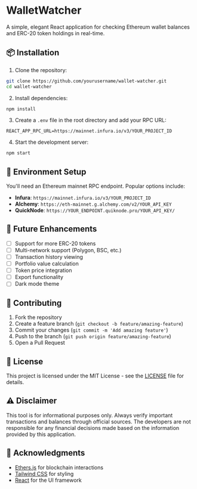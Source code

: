 # WalletWatcher

A simple, elegant React application for checking Ethereum wallet balances and ERC-20 token holdings in real-time.

## 📦 Installation

1. Clone the repository:

```bash
git clone https://github.com/yourusername/wallet-watcher.git
cd wallet-watcher
```

2. Install dependencies:

```bash
npm install
```

3. Create a `.env` file in the root directory and add your RPC URL:

```env
REACT_APP_RPC_URL=https://mainnet.infura.io/v3/YOUR_PROJECT_ID
```

4. Start the development server:

```bash
npm start
```

## 🔧 Environment Setup

You'll need an Ethereum mainnet RPC endpoint. Popular options include:

- **Infura**: `https://mainnet.infura.io/v3/YOUR_PROJECT_ID`
- **Alchemy**: `https://eth-mainnet.g.alchemy.com/v2/YOUR_API_KEY`
- **QuickNode**: `https://YOUR_ENDPOINT.quiknode.pro/YOUR_API_KEY/`

## 🚀 Future Enhancements

- [ ] Support for more ERC-20 tokens
- [ ] Multi-network support (Polygon, BSC, etc.)
- [ ] Transaction history viewing
- [ ] Portfolio value calculation
- [ ] Token price integration
- [ ] Export functionality
- [ ] Dark mode theme

## 🤝 Contributing

1. Fork the repository
2. Create a feature branch (`git checkout -b feature/amazing-feature`)
3. Commit your changes (`git commit -m 'Add amazing feature'`)
4. Push to the branch (`git push origin feature/amazing-feature`)
5. Open a Pull Request

## 📄 License

This project is licensed under the MIT License - see the [LICENSE](LICENSE) file for details.

## ⚠️ Disclaimer

This tool is for informational purposes only. Always verify important transactions and balances through official sources. The developers are not responsible for any financial decisions made based on the information provided by this application.

## 🙏 Acknowledgments

- [Ethers.js](https://docs.ethers.org/) for blockchain interactions
- [Tailwind CSS](https://tailwindcss.com/) for styling
- [React](https://reactjs.org/) for the UI framework
